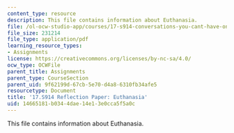 ```yaml
---
content_type: resource
description: This file contains information about Euthanasia.
file: /ol-ocw-studio-app/courses/17-s914-conversations-you-cant-have-on-campus-race-ethnicity-gender-and-identity-spring-2012/14665181b0344dae14e13e0cca5f5a0c_MIT17_S914S12_euthanasia1.pdf
file_size: 231214
file_type: application/pdf
learning_resource_types:
- Assignments
license: https://creativecommons.org/licenses/by-nc-sa/4.0/
ocw_type: OCWFile
parent_title: Assignments
parent_type: CourseSection
parent_uid: 9f62199d-67cb-5e70-d4a8-6310fb34afe5
resourcetype: Document
title: '17.S914 Reflection Paper: Euthanasia'
uid: 14665181-b034-4dae-14e1-3e0cca5f5a0c
---
```

This file contains information about Euthanasia.